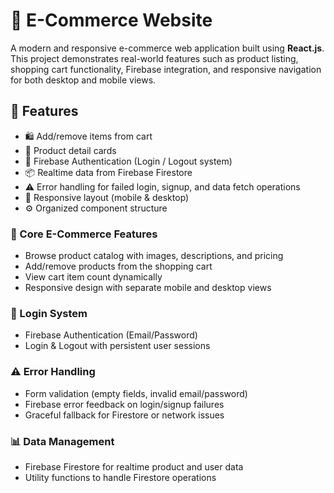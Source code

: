 # 🛒 E-Commerce Website

A modern and responsive e-commerce web application built using **React.js**. This project demonstrates real-world features such as product listing, shopping cart functionality, Firebase integration, and responsive navigation for both desktop and mobile views.

## 🚀 Features

- 🛍️ Add/remove items from cart  
- 🧾 Product detail cards  
- 🔐 Firebase Authentication (Login / Logout system)  
- 📦 Realtime data from Firebase Firestore  
- ⚠️ Error handling for failed login, signup, and data fetch operations  
- 📱 Responsive layout (mobile & desktop)  
- ⚙️ Organized component structure  

### 🛒 Core E-Commerce Features
- Browse product catalog with images, descriptions, and pricing
- Add/remove products from the shopping cart
- View cart item count dynamically
- Responsive design with separate mobile and desktop views

### 🔐 Login System
- Firebase Authentication (Email/Password)
- Login & Logout with persistent user sessions

### ⚠️ Error Handling
- Form validation (empty fields, invalid email/password)
- Firebase error feedback on login/signup failures
- Graceful fallback for Firestore or network issues

### 📊 Data Management
- Firebase Firestore for realtime product and user data
- Utility functions to handle Firestore operations